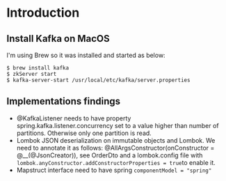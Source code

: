 
# Introduction

## Install Kafka on MacOS

I'm using Brew so it was installed and started as below:

```
$ brew install kafka
$ zkServer start
$ kafka-server-start /usr/local/etc/kafka/server.properties
```

## Implementations findings

* @KafkaListener needs to have property spring.kafka.listener.concurrency set to a value higher than number of partitions. Otherwise only one partition is read.
* Lombok JSON deserialization on immutable objects and Lombok. We need to annotate it as follows: @AllArgsConstructor(onConstructor = @__(@JsonCreator)), see OrderDto and a lombok.config file with ```lombok.anyConstructor.addConstructorProperties = true```to enable it.
* Mapstruct interface need to have spring ```componentModel = "spring"```